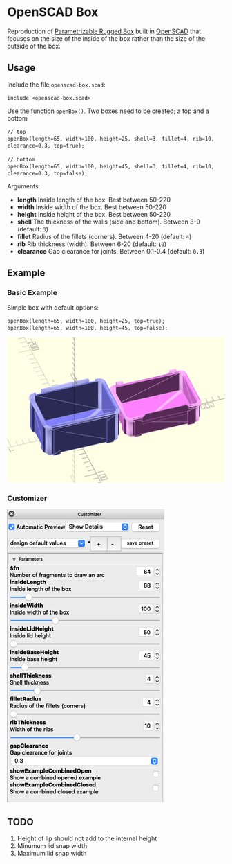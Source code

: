 # OpenSCAD Box

Reproduction of [Parametrizable Rugged Box](https://www.printables.com/model/168664-parametrizable-rugged-box-openscad) built in [OpenSCAD](http://www.openscad.org/) that focuses on the size of the inside of the box rather than the size of the outside of the box.

## Usage

Include the file `openscad-box.scad`:

```openscad
include <openscad-box.scad>
```

Use the function `openBox()`. Two boxes need to be created; a top and a bottom

```openscad
// top
openBox(length=65, width=100, height=25, shell=3, fillet=4, rib=10, clearance=0.3, top=true);

// bottom
openBox(length=65, width=100, height=45, shell=3, fillet=4, rib=10, clearance=0.3, top=false);
```

Arguments:

* __length__ Inside length of the box. Best between 50-220
* __width__ Inside width of the box. Best between 50-220
* __height__ Inside height of the box. Best between 50-220
* __shell__ The thickness of the walls (side and bottom). Between 3-9 (default: `3`)
* __fillet__ Radius of the fillets (corners). Between 4-20 (default: `4`)
* __rib__ Rib thickness (width). Between 6-20 (default: `10`)
* __clearance__ Gap clearance for joints. Between 0.1-0.4 (default: `0.3`)

## Example

### Basic Example

Simple box with default options:

```openscad
openBox(length=65, width=100, height=25, top=true);
openBox(length=65, width=100, height=45, top=false);
```

![box_example_basic](./examples/basic.png)

### Customizer

![customizer](./examples/customizer.png)

## TODO

1. Height of lip should not add to the internal height
2. Minumum lid snap width
3. Maximum lid snap width
